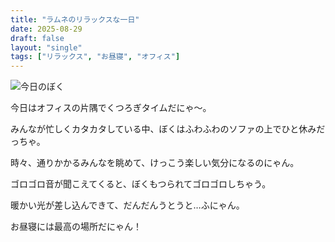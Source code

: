 ```yaml
---
title: "ラムネのリラックスな一日"
date: 2025-08-29
draft: false
layout: "single"
tags: ["リラックス", "お昼寝", "オフィス"]
---
```


![今日のぼく](/images/cat-2025-08-29T11-55-25.jpg)

今日はオフィスの片隅でくつろぎタイムだにゃ〜。

みんなが忙しくカタカタしている中、ぼくはふわふわのソファの上でひと休みだっちゃ。

時々、通りかかるみんなを眺めて、けっこう楽しい気分になるのにゃん。

ゴロゴロ音が聞こえてくると、ぼくもつられてゴロゴロしちゃう。

暖かい光が差し込んできて、だんだんうとうと…ふにゃん。

お昼寝には最高の場所だにゃん！